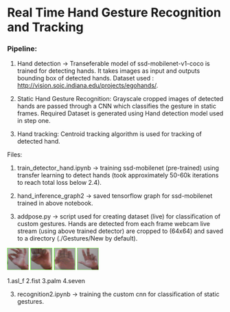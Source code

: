 # Real Time Hand Gesture Recognition and Tracking

### Pipeline:

1. Hand detection -> Transeferable model of ssd-mobilenet-v1-coco is trained for detecting hands. It takes images as input and outputs bounding box of detected hands. Dataset used : http://vision.soic.indiana.edu/projects/egohands/.

2. Static Hand Gesture Recognition: Grayscale cropped images of detected hands are passed through a CNN which classifies the gesture in static frames.
Required Dataset is generated using Hand detection model used in step one.

3. Hand tracking: Centroid tracking algorithm is used for tracking of detected hand.


Files:

1. train_detector_hand.ipynb -> training ssd-mobilenet (pre-trained) using transfer learning to detect hands (took approximately 50-60k iterations to reach total loss below 2.4).

2. hand_inference_graph2 -> saved tensorflow graph for ssd-mobilenet trained in above notebook.

3. addpose.py -> script used for creating dataset (live) for classification of custom gestures. Hands are detected from each frame webcam live stream (using above trained detector) are cropped to (64x64) and saved to a directory (./Gestures/New by default).

<img src="images/asl_f.png" width=10% title="asl_f"> <img src="images/fist.png" width=10%> <img src="images/palm.png" width=10%> <img src="images/seven.png" width=10%> 

1.asl_f           2.fist            3.palm            4.seven

3. recognition2.ipynb -> training the custom cnn for classification of static gestures.

